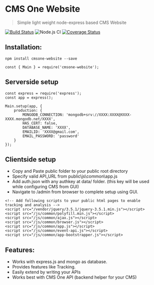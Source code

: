 # CMS One Website
> Simple light weight node-express based CMS Website

[![Build Status](https://travis-ci.com/siddhesh321995/cmsone-website.svg?branch=master)](https://travis-ci.com/siddhesh321995/cmsone-website)
![Node.js CI](https://github.com/siddhesh321995/cmsone-website/workflows/Node.js%20CI/badge.svg?branch=master)
[![Coverage Status](https://coveralls.io/repos/github/siddhesh321995/cmsone-website/badge.svg?branch=master)](https://coveralls.io/github/siddhesh321995/cmsone-website?branch=master)

## Installation:

```
npm install cmsone-website --save
```

```
const { Main } = require('cmsone-website');
```

## Serverside setup
```
const express = require('express');
const app = express();

Main.setup(app, {
    production: {
        MONGODB_CONNECTION: 'mongodb+srv://XXXX:XXXX@XXXX-XXXX.mongodb.net/XXXX',
        HAS_CERT: false,
        DATABASE_NAME: 'XXXX',
        EMAILID: 'XXXX@gmail.com',
        EMAIL_PASSWORD: 'password'
    }
});
```

## Clientside setup
- Copy and Paste public folder to your public root directory
- Specify valid API_URL from public\js\common\app.js
- Add auth.json with any authkey at data/ folder. (this key will be used while configuring CMS from GUI)
- Navigate to /admin from browser to complete setup using GUI.

```
<!-- Add following scripts to your public html pages to enable tracking and analysis -->
<script src="/vendor/jquery/3.5.1/jquery-3.5.1.min.js"></script>
<script src="/js/common/polyfill.min.js"></script>
<script src="/js/common/ajax.js"></script>
<script src="/js/common/browser.js"></script>
<script src="/js/common/app.js"></script>
<script src="/js/common/event-api.js"></script>
<script src="/js/common/app-bootstrapper.js"></script>
```

## Features:
- Works with express.js and mongo as database.
- Provides features like Tracking.
- Easily extend by writing your APIs
- Works best with CMS One API (backend helper for your CMS)
